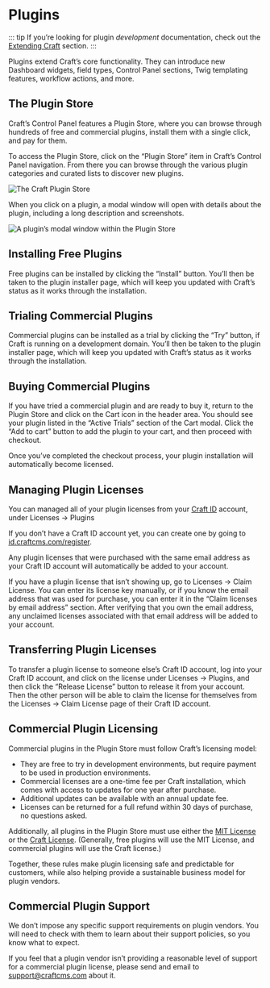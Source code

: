 # Plugins

::: tip If you’re looking for plugin *development* documentation, check out the [Extending Craft](extend/README.md) section. :::

Plugins extend Craft’s core functionality. They can introduce new Dashboard widgets, field types, Control Panel sections, Twig templating features, workflow actions, and more.

## The Plugin Store

Craft’s Control Panel features a Plugin Store, where you can browse through hundreds of free and commercial plugins, install them with a single click, and pay for them.

To access the Plugin Store, click on the “Plugin Store” item in Craft’s Control Panel navigation. From there you can browse through the various plugin categories and curated lists to discover new plugins.

![The Craft Plugin Store](./images/plugin-store.png)

When you click on a plugin, a modal window will open with details about the plugin, including a long description and screenshots.

![A plugin’s modal window within the Plugin Store](./images/plugin-store-plugin.png)

## Installing Free Plugins

Free plugins can be installed by clicking the “Install” button. You’ll then be taken to the plugin installer page, which will keep you updated with Craft’s status as it works through the installation.

## Trialing Commercial Plugins

Commercial plugins can be installed as a trial by clicking the “Try” button, if Craft is running on a development domain. You’ll then be taken to the plugin installer page, which will keep you updated with Craft’s status as it works through the installation.

## Buying Commercial Plugins

If you have tried a commercial plugin and are ready to buy it, return to the Plugin Store and click on the Cart icon in the header area. You should see your plugin listed in the “Active Trials” section of the Cart modal. Click the “Add to cart” button to add the plugin to your cart, and then proceed with checkout.

Once you’ve completed the checkout process, your plugin installation will automatically become licensed.

## Managing Plugin Licenses

You can managed all of your plugin licenses from your [Craft ID](https://id.craftcms.com/) account, under Licenses → Plugins

If you don’t have a Craft ID account yet, you can create one by going to [id.craftcms.com/register](https://id.craftcms.com/register).

Any plugin licenses that were purchased with the same email address as your Craft ID account will automatically be added to your account.

If you have a plugin license that isn’t showing up, go to Licenses → Claim License. You can enter its license key manually, or if you know the email address that was used for purchase, you can enter it in the “Claim licenses by email address” section. After verifying that you own the email address, any unclaimed licenses associated with that email address will be added to your account.

## Transferring Plugin Licenses

To transfer a plugin license to someone else’s Craft ID account, log into your Craft ID account, and click on the license under Licenses → Plugins, and then click the “Release License” button to release it from your account. Then the other person will be able to claim the license for themselves from the Licenses → Claim License page of their Craft ID account.

## Commercial Plugin Licensing

Commercial plugins in the Plugin Store must follow Craft’s licensing model:

- They are free to try in development environments, but require payment to be used in production environments.
- Commercial licenses are a one-time fee per Craft installation, which comes with access to updates for one year after purchase.
- Additional updates can be available with an annual update fee.
- Licenses can be returned for a full refund within 30 days of purchase, no questions asked.

Additionally, all plugins in the Plugin Store must use either the [MIT License](https://opensource.org/licenses/MIT) or the [Craft License](https://craftcms.github.io/license/). (Generally, free plugins will use the MIT License, and commercial plugins will use the Craft license.)

Together, these rules make plugin licensing safe and predictable for customers, while also helping provide a sustainable business model for plugin vendors.

## Commercial Plugin Support

We don’t impose any specific support requirements on plugin vendors. You will need to check with them to learn about their support policies, so you know what to expect.

If you feel that a plugin vendor isn’t providing a reasonable level of support for a commercial plugin license, please send and email to <support@craftcms.com> about it.